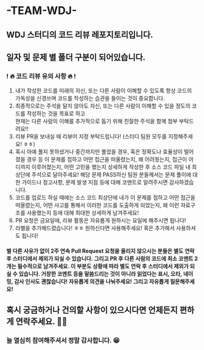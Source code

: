 # -TEAM-WDJ-
## WDJ 스터디의 코드 리뷰 레포지토리입니다.
## 일자 및 문제 별 폴더 구분이 되어있습니다.
### ! 🔥 코드 리뷰 유의 사항 🔥 ! 

1. 내가 작성한 코드를 미래의 자신, 또는 다른 사람이 이해할 수 있도록 항상 코드의 가독성을 신경쓰며 코드를 작성하는 습관을 들이는 것이 중요합니다. 
2. 최종적으로는 주석을 달지 않아도 자신, 또는 다른 사람이 이해할 수 있을 정도의 코드를 작성하는 것을 목표로 하고 </br> 현재는 다른 사람의 이해를 추가적으로 돕기 위해 친절한 주석을 함께 첨부 부탁드려요!! 
3. 리뷰 PR을 보내실 때 리뷰어 지정 부탁드립니다! (스터디 팀원 모두를 지정해주세요! ㅎㅎ)
4. 혹시 아예 풀지 못하셨거나 중간까지만 풀었을 경우, 혹은 정확도나 효율성이 떨어졌을 경우 등 이 문제를 접하고 어떤 접근을 떠올렸는지, 왜 어려웠는지, 접근이 어디까지 이루어졌는지, 어떤 고민을 했는지 상세하게 작성한 후 소스 코드 파일 내 최상단에 주석으로 달아주세요! 해당 문제 PASS하신 팀원 분들께서는 문제 풀이에 대한 가이드나 참고사항, 문제 발생 지점 등에 대해 코멘트로 알려주시면 감사하겠습니다.
5. 코드를 업로드 하실 때에는 소스 코드 최상단에 내가 이 문제를 접하고 어떤 접근을 떠올렸는지, 어떤 사고를 통해서 이러한 코드를 도출하게 되었는지, 왜 이런 자료구조를 사용했는지 등에 대해 최대한 상세하게 남겨주세요!
6. PR 요청은 금요일에, 리뷰 활동은 자유롭게 원하시는 요일에 해주시면 됩니다!
7. 라벨을 추가해드렸습니다! ㅎㅎ 원하신다면 사용해주세요! 혹은 추가해서 사용하셔도 됩니다! 

#### 별 다른 사유가 없이 2주 연속 Pull Request 요청을 올리지 않으시는 분들은 별도 연락 후 스터디에서 제외가 되실 수 있습니다. 그리고 PR 후 다른 사람의 코드에 최소 코멘트 2개는 필수적으로 남겨주세요. 이 부분도 상황에 따라 별도 연락 후 스터디에서 제외가 되실 수 있습니다. 거창한 코멘트 등을 말씀드리는 것이 아니라 읽었다는 표시, 오타, 네이밍, 감사 인사도 괜찮습니다! 자유롭게 의견을 나눠주세요! 그리고 자유롭게 질문해주세요! 

## 혹시 궁금하거나 건의할 사항이 있으시다면 언제든지 편하게 연락주세요. 💪💪 
### 늘 열심히 참여해주셔서 정말 감사합니다. 😁
